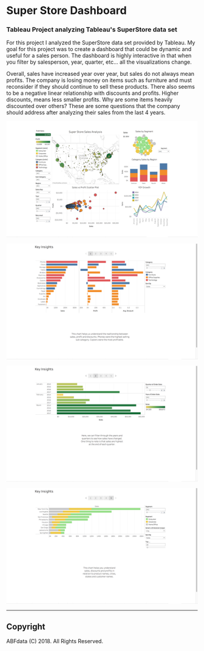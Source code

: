 # Super Store Dashboard

### Tableau Project analyzing Tableau's SuperStore data set

For this project I analyzed the SuperStore data set provided by Tableau. My goal for this project was to create a dashboard that could be dynamic and useful for a sales person. The dashboard is highly interactive in that when you filter by salesperson, year, quarter, etc... all the visualizations change. 

Overall, sales have increased year over year, but sales do not always mean profits. The company is losing money on items such as furniture and must reconsider if they should continue to sell these products. There also seems to be a negative linear relationship with discounts and profits. Higher discounts, means less smaller profits. Why are some items heavily discounted over others? These are some questions that the company should address after analyzing their sales from the last 4 years.

![Dashboard](img/1_dashboard.png)

![ProductSales](img/2_productSales.png)

![SalesQtr](img/3_salesqtr.png)

![SalesCity](img/4_salescity.png)

<hr>

## Copyright

ABFdata (C) 2018. All Rights Reserved.